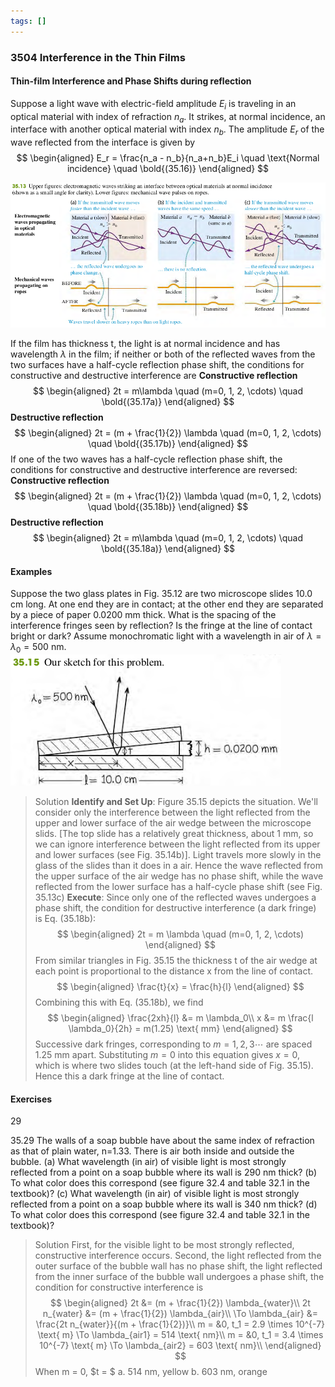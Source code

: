 ```yaml
---
tags: []
---
```


### 3504 Interference in the Thin Films

#### Thin-film Interference and Phase Shifts during reflection
Suppose a light wave with electric-field amplitude $E_i$ is traveling in an optical material with index of refraction $n_a$. It strikes, at normal incidence, an interface with another optical material with index $n_b$. The amplitude $E_r$ of the wave reflected from the interface is given by
$$
\begin{aligned}
E_r = \frac{n_a - n_b}{n_a+n_b}E_i \quad \text{Normal incidence} \quad \bold{(35.16)}
\end{aligned}
$$

![Graph](../assets/35_13.png)

If the film has thickness t, the light is at normal incidence and has wavelength $\lambda$ in the film; if neither or both of the reflected waves from the two surfaces have a half-cycle reflection phase shift, the conditions for constructive and destructive interference are
**Constructive reflection**
$$
\begin{aligned}
2t = m\lambda \quad (m=0, 1, 2, \cdots) \quad \bold{(35.17a)}
\end{aligned}
$$
**Destructive reflection**
$$
\begin{aligned}
2t = (m + \frac{1}{2}) \lambda \quad (m=0, 1, 2, \cdots) \quad \bold{(35.17b)}
\end{aligned}
$$
If one of the two waves has a half-cycle reflection phase shift, the conditions for constructive and destructive interference are reversed:
**Constructive reflection**
$$
\begin{aligned}
2t = (m + \frac{1}{2}) \lambda \quad (m=0, 1, 2, \cdots) \quad \bold{(35.18b)}
\end{aligned}
$$
**Destructive reflection**
$$
\begin{aligned}
2t = m\lambda \quad (m=0, 1, 2, \cdots) \quad \bold{(35.18a)}
\end{aligned}
$$

#### Examples
Suppose the two glass plates in Fig. 35.12 are two microscope slides 10.0 cm long. At one end they are in contact; at the other end they are separated by a piece of paper 0.0200 mm thick. What is the spacing of the interference fringes seen by reflection? Is the fringe at the line of contact bright or dark? Assume monochromatic light with a wavelength in air of $\lambda = \lambda_0 = 500$ nm.
![Graph](../assets/35_15.png)
>Solution
**Identify and Set Up**: Figure 35.15 depicts the situation. We'll consider only the interference between the light reflected from the upper and lower surface of the air wedge between the microscope slids. [The top slide has a relatively great thickness, about 1 mm, so we can ignore interference between the light reflected from its upper and lower surfaces  (see Fig. 35.14b)]. Light travels more slowly in the glass of the slides than it does in a air. Hence the wave reflected from the upper surface of the air wedge has no phase shift, while the wave reflected from the lower surface has a half-cycle phase shift (see Fig. 35.13c)
**Execute**: Since only one of the reflected waves undergoes a phase shift, the condition for destructive interference (a dark fringe) is Eq. (35.18b):
$$
\begin{aligned}
2t = m \lambda  \quad (m=0, 1, 2, \cdots)
\end{aligned}
$$
From similar triangles in Fig. 35.15 the thickness t of the air wedge at each point is proportional to the distance x from the line of contact.
$$
\begin{aligned}
\frac{t}{x} = \frac{h}{l}
\end{aligned}
$$
Combining this with Eq. (35.18b), we find
$$
\begin{aligned}
\frac{2xh}{l} &= m \lambda_0\\
x &= m \frac{l \lambda_0}{2h} = m(1.25) \text{ mm}
\end{aligned}
$$
Successive dark fringes, corresponding to $m=1, 2, 3 \cdots$ are spaced 1.25 mm apart. Substituting $m=0$ into this equation gives $x=0$, which is where two slides touch (at the left-hand side of Fig. 35.15). Hence this a dark fringe at the line of contact.

#### Exercises
29

35.29 The walls of a soap bubble have about the same index of refraction as that of plain water, n=1.33. There is air both inside and outside the bubble.
(a) What wavelength (in air) of visible light is most strongly reflected from a point on a soap bubble where its wall is 290 nm thick?
(b) To what color does this correspond (see figure 32.4 and table 32.1 in the textbook)?
(c) What wavelength (in air) of visible light is most strongly reflected from a point on a soap bubble where its wall is 340 nm thick?
(d) To what color does this correspond (see figure 32.4 and table 32.1 in the textbook)?
>Solution
First, for the visible light to be most strongly reflected, constructive interference occurs. Second, the light reflected from the outer surface of the bubble wall has no phase shift, the light reflected from the inner surface of the bubble wall undergoes a phase shift, the condition for constructive interference is
$$
\begin{aligned}
2t &= (m + \frac{1}{2}) \lambda_{water}\\
2t n_{water} &= (m + \frac{1}{2}) \lambda_{air}\\
\To \lambda_{air} &= \frac{2t n_{water}}{(m + \frac{1}{2})}\\
m = &0, t_1 = 2.9 \times 10^{-7} \text{ m} \To \lambda_{air1} = 514 \text{ nm}\\
m = &0, t_1 = 3.4 \times 10^{-7} \text{ m} \To \lambda_{air2} = 603 \text{ nm}\\
\end{aligned}
$$
When m = 0, $t = $
a. 514 nm, yellow
b. 603 nm, orange
